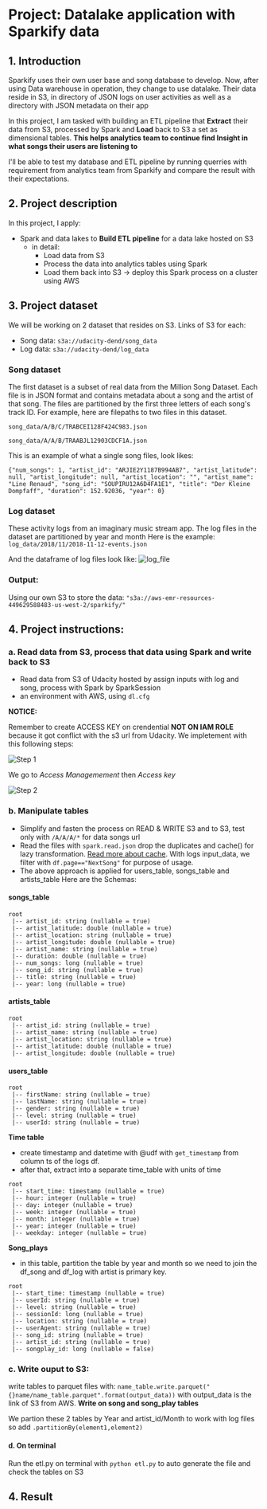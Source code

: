 # Project: Datalake application with Sparkify data
## 1. Introduction

Sparkify uses their own user base and song database to develop. Now, after using Data warehouse in operation, they change to use datalake. Their data reside in S3, in directory of JSON logs on user activities as well as a directory with JSON metadata on their app

In this project, I am tasked with building an ETL pipeline that **Extract** their data from S3, processed by Spark and **Load** back to S3 a set as dimensional tables. **This helps analytics team to continue find Insight in what songs their users are listening to**

I'll be able to test my database and ETL pipeline by running querries with requirement from analytics team from Sparkify and compare the result with their expectations.

## 2. Project description

In this project, I apply:
- Spark and data lakes to **Build ETL pipeline** for a data lake hosted on S3
  - in detail:
    - Load data from S3
    - Process the data into analytics tables using Spark 
    - Load them back into S3
    -> deploy this Spark process on a cluster using AWS
    
## 3. Project dataset

We will be working on 2 dataset that resides on S3. Links of S3 for each:

- Song data: `s3a://udacity-dend/song_data`
- Log data: `s3a://udacity-dend/log_data`  
### Song dataset 
The first dataset is a subset of real data from the Million Song Dataset. Each file is in JSON format and contains metadata about a song and the artist of that song. The files are partitioned by the first three letters of each song's track ID. For example, here are filepaths to two files in this dataset.

`song_data/A/B/C/TRABCEI128F424C983.json`

`song_data/A/A/B/TRAABJL12903CDCF1A.json`

This is an example of what a single song files, look likes:

`{"num_songs": 1, "artist_id": "ARJIE2Y1187B994AB7", "artist_latitude": null, "artist_longitude": null, "artist_location": "", "artist_name": "Line Renaud", "song_id": "SOUPIRU12A6D4FA1E1", "title": "Der Kleine Dompfaff", "duration": 152.92036, "year": 0}`
### Log dataset
These activity logs from an imaginary music stream app. The log files in the dataset are partitioned by year and month
Here is the example:
`log_data/2018/11/2018-11-12-events.json`

And the dataframe of log files look like:
![log_file](https://video.udacity-data.com/topher/2019/February/5c6c3f0a_log-data/log-data.png)

### Output:
Using our own S3 to store the data:
`"s3a://aws-emr-resources-449629588483-us-west-2/sparkify/"`
## 4. Project instructions:
### a. Read data from S3, process that data using Spark and write back to S3
- Read data from S3 of Udacity hosted by assign inputs with log and song, process with Spark by SparkSession
- an environment with AWS, using `dl.cfg`

**NOTICE:**

Remember to create ACCESS KEY on crendential **NOT ON IAM ROLE** because it got conflict with the s3 url from Udacity.
We impletement with this following steps:

![Step 1](https://udacity-user-uploads.s3.us-west-2.amazonaws.com/uploads/user-uploads/6a156899-077c-48b2-b356-cf233e97d8d3-mobile.png)

We go to *Access Managemement* then *Access key*

![Step 2](https://udacity-user-uploads.s3.us-west-2.amazonaws.com/uploads/user-uploads/29c25a25-a212-42ca-b324-51d2d2e4ad64-mobile.png)

### b. Manipulate tables
- Simplify and fasten the process on READ & WRITE S3 and to S3, test only with `/A/A/A/*` for data songs url
- Read the files with `spark.read.json` drop the duplicates and cache() for lazy transformation. [Read more about cache](https://towardsdatascience.com/best-practices-for-caching-in-spark-sql-b22fb0f02d34). With logs input_data, we filter with `df.page=="NextSong"` for purpose of usage.
- The above approach is applied for users_table, songs_table and artists_table
Here are the Schemas:
<h4>songs_table</h4>

~~~~
root
 |-- artist_id: string (nullable = true)
 |-- artist_latitude: double (nullable = true)
 |-- artist_location: string (nullable = true)
 |-- artist_longitude: double (nullable = true)
 |-- artist_name: string (nullable = true)
 |-- duration: double (nullable = true)
 |-- num_songs: long (nullable = true)
 |-- song_id: string (nullable = true)
 |-- title: string (nullable = true)
 |-- year: long (nullable = true)
~~~~

<h4>artists_table</h4>

~~~~
root
 |-- artist_id: string (nullable = true)
 |-- artist_name: string (nullable = true)
 |-- artist_location: string (nullable = true)
 |-- artist_latitude: double (nullable = true)
 |-- artist_longitude: double (nullable = true)

~~~~

<h4>users_table</h4>

~~~~
root
 |-- firstName: string (nullable = true)
 |-- lastName: string (nullable = true)
 |-- gender: string (nullable = true)
 |-- level: string (nullable = true)
 |-- userId: string (nullable = true)

~~~~

**Time table**
- create timestamp and datetime with @udf with `get_timestamp` from column ts of the logs df.
- after that, extract into a separate time_table with units of time

~~~~
root
 |-- start_time: timestamp (nullable = true)
 |-- hour: integer (nullable = true)
 |-- day: integer (nullable = true)
 |-- week: integer (nullable = true)
 |-- month: integer (nullable = true)
 |-- year: integer (nullable = true)
 |-- weekday: integer (nullable = true)
~~~~

**Song_plays**
- in this table, partition the table by year and month so we need to join the df_song and df_log with artist is primary key.

~~~~
root
 |-- start_time: timestamp (nullable = true)
 |-- userId: string (nullable = true)
 |-- level: string (nullable = true)
 |-- sessionId: long (nullable = true)
 |-- location: string (nullable = true)
 |-- userAgent: string (nullable = true)
 |-- song_id: string (nullable = true)
 |-- artist_id: string (nullable = true)
 |-- songplay_id: long (nullable = false)
~~~~

### c. Write ouput to S3:
write tables to parquet files with:
`name_table.write.parquet("{}name/name_table.parquet".format(output_data))`
with output_data is the link of S3 from AWS.
**Write on song and song_play tables**

We partion these 2 tables by Year and artist_id/Month to work with log files so add `.partitionBy(element1,element2)`
#### d. On terminal
Run the etl.py on terminal with `python etl.py` to auto generate the file and check the tables on S3

## 4. Result
